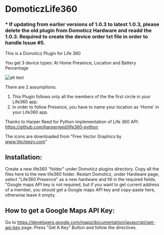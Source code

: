 # DomoticzLife360
### * If updating from earlier versions of 1.0.3 to latest 1.0.3, please delete the old plugin from Domoticz Hardware and readd the 1.0.3. Required to create the device order txt file in order to handle Issue #5.

This is a Domoticz Plugin for Life 360

You get 3 device types: At Home Presence, Location and Battery Percentage

![alt text](https://www.dropbox.com/s/8jqwuq0big73da3/Life360Devices.jpg?raw=1)

There are 2 assumptions:
1. This Plugin follows only all the members of the the first circle in your Life360 app.
2. In order to follow Presence, you have to name your location as 'Home' in your Life360 app.

Thanks to Harper Reed for Python implementation of Life 360 API: https://github.com/harperreed/life360-python

The icons are downloaded from "Free Vector Graphics by www.Vecteezy.com"

## Installation:
Create a new life360 "folder" under Domoticz plugins directory. Copy all the files here to the new life360 folder.
Restart Domoticz, under Hardware page, select "Life360 Presence" as a new hardware and fill in the required fields. "Google maps API key is not required, but if you want to get current address of a member, you should get a Google maps API key and copy-paste here, otherwise leave it empty.

## How to get a Google Maps API Key:
Go to https://developers.google.com/maps/documentation/javascript/get-api-key page. Press "Get A Key" Button and follow the directives.
